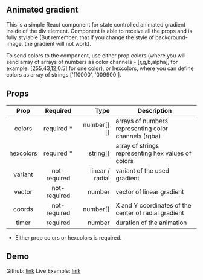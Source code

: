 ## Animated gradient

This is a simple React component for state controlled animated gradient inside of the div element. Component is able to receive all the props and is fully stylable (But remember, that if you change the style of background-image, the gradient will not work).

To send colors to the component, use either prop colors (where you will send array of arrays of numbers as color channels - [r,g,b,alpha], for example: [255,43,12,0.5] for one color), or hexcolors, where you can define colors as array of strings ['ff0000', '009900'].

## Props

|  Prop  |  Required  |  Type  |  Description  |
| :--------: |:---------:| -----:| ---------------------|
|  colors  |  required *  |  number[][]  |  arrays of numbers representing color channels (rgba)  |
|  hexcolors  |  required *  |  string[]  |  array of strings representing hex values of colors  |
|  variant  |  not-required  |  linear / radial  |  variant of the used gradient  |
|  vector  |  not-required  |  number  |  vector of linear gradient  |
|  coords  |  not-required  |  number[]  |  X and Y coordinates of the center of radial gradient  |
|  timer  |  required  |  number  |  duration of the animation  |

* Either prop colors or hexcolors is required.

## Demo
Github: [link](https://github.com/josefkrajkar/animated-gradient-demo)
Live Example: [link](http://grandiose-activity.surge.sh/)
